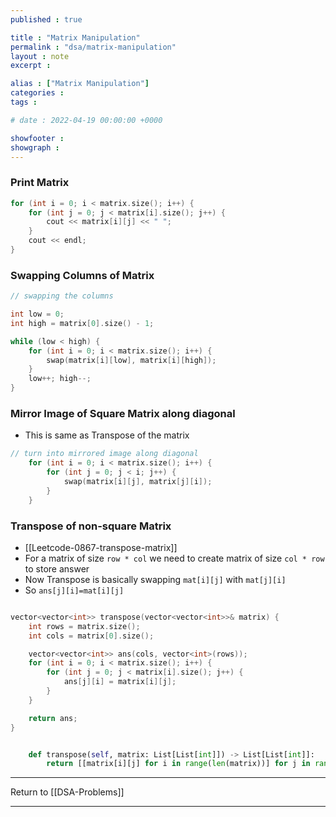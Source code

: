 ```yaml
---
published : true

title : "Matrix Manipulation"
permalink : "dsa/matrix-manipulation"
layout : note
excerpt : 

alias : ["Matrix Manipulation"] 
categories : 
tags : 

# date : 2022-04-19 00:00:00 +0000

showfooter : 
showgraph : 
---
```


### Print Matrix

```cpp
for (int i = 0; i < matrix.size(); i++) {
	for (int j = 0; j < matrix[i].size(); j++) {
		cout << matrix[i][j] << " ";
	}
	cout << endl;
}
```

### Swapping Columns of Matrix

```cpp
// swapping the columns

int low = 0;
int high = matrix[0].size() - 1;

while (low < high) {
	for (int i = 0; i < matrix.size(); i++) {
		swap(matrix[i][low], matrix[i][high]);
	}
	low++; high--;
}
```

### Mirror Image of Square Matrix along diagonal

- This is same as Transpose of the matrix

```cpp
// turn into mirrored image along diagonal
	for (int i = 0; i < matrix.size(); i++) {
		for (int j = 0; j < i; j++) {
			swap(matrix[i][j], matrix[j][i]);
		}
	}
```

### Transpose of non-square Matrix 

- [[Leetcode-0867-transpose-matrix]]
- For a matrix of size `row * col` we need to create matrix of size `col * row` to store answer
- Now Transpose is basically swapping `mat[i][j]` with `mat[j][i]`
- So `ans[j][i]=mat[i][j]`

```cpp

vector<vector<int>> transpose(vector<vector<int>>& matrix) {
	int rows = matrix.size();
	int cols = matrix[0].size();

	vector<vector<int>> ans(cols, vector<int>(rows));
	for (int i = 0; i < matrix.size(); i++) {
		for (int j = 0; j < matrix[i].size(); j++) {
			ans[j][i] = matrix[i][j];
		}
	}

	return ans;
}

```

```python

    def transpose(self, matrix: List[List[int]]) -> List[List[int]]:
        return [[matrix[i][j] for i in range(len(matrix))] for j in range(len(matrix[0]))]

```

---

Return to [[DSA-Problems]]

---
